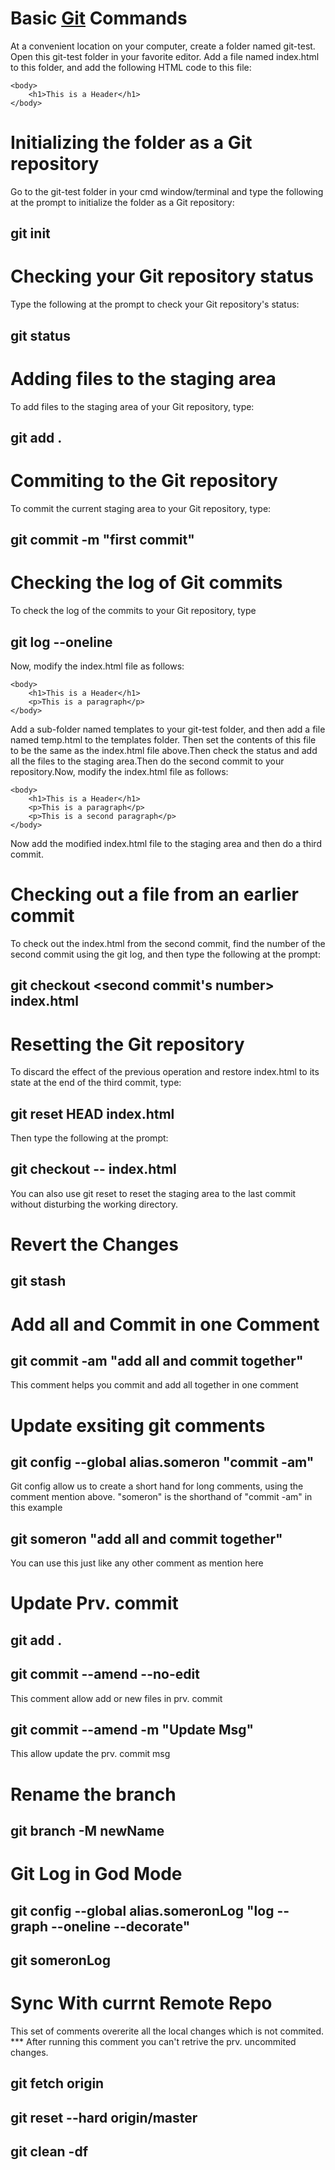 <!--
    Title: Git Help
    Author: somerongit (Someron Bakuli) 
-->
# Basic [Git](http://git-scm.com/book/en/v2) Commands
At a convenient location on your computer, create a folder named git-test.
Open this git-test folder in your favorite editor.
Add a file named index.html to this folder, and add the following HTML code to this file:

<!DOCTYPE html>
<html>
    <head></head>

    <body>
        <h1>This is a Header</h1>
    </body>
</html>

# Initializing the folder as a Git repository
Go to the git-test folder in your cmd window/terminal and type the following at the prompt to initialize the folder as a Git repository:
## git init

# Checking your Git repository status
Type the following at the prompt to check your Git repository's status:
 ## git status
 
# Adding files to the staging area
To add files to the staging area of your Git repository, type:
## git add .

# Commiting to the Git repository
To commit the current staging area to your Git repository, type:
## git commit -m "first commit"

# Checking the log of Git commits
To check the log of the commits to your Git repository, type
## git log --oneline
Now, modify the index.html file as follows:
<!DOCTYPE html>
<html>
    <head></head>

    <body>
        <h1>This is a Header</h1>
        <p>This is a paragraph</p>
    </body>
</html>
    Add a sub-folder named templates to your git-test folder, and then add a file named temp.html to the templates folder. Then set the contents of this file to be the same as the index.html file above.Then check the status and add all the files to the staging area.Then do the second commit to your repository.Now, modify the index.html file as follows:

<!DOCTYPE html>
<html>
    <head></head>

    <body>
        <h1>This is a Header</h1>
        <p>This is a paragraph</p>
        <p>This is a second paragraph</p>
    </body>
</html>

Now add the modified index.html file to the staging area and then do a third commit.

# Checking out a file from an earlier commit
To check out the index.html from the second commit, find the number of the second commit using the git log, and then type the following at the prompt:
## git checkout <second commit's number> index.html

# Resetting the Git repository
To discard the effect of the previous operation and restore index.html to its state at the end of the third commit, type:
## git reset HEAD index.html
Then type the following at the prompt:

## git checkout -- index.html
You can also use git reset to reset the staging area to the last commit without disturbing the working directory.
# Revert the Changes
## git stash

# Add all and Commit in one Comment
## git commit -am "add all and commit together"
This comment helps you commit and add all together in one comment

# Update exsiting git comments
## git config --global alias.someron "commit -am"
Git config allow us to create a short hand for long comments, using the comment mention above. "someron" is the shorthand of "commit -am" in this example 
## git someron "add all and commit together" 
You can use this just like any other comment as mention here

# Update Prv. commit 
## git add .
## git commit --amend --no-edit
This comment allow add or new files in prv. commit
## git commit --amend -m "Update Msg"
This allow update the prv. commit msg

# Rename the branch 
## git branch -M newName

# Git Log in God Mode
## git config --global alias.someronLog "log --graph --oneline --decorate"
## git someronLog
 
# Sync With currnt Remote Repo
This set of comments overerite all the local changes which is not commited.
*** After running this comment you can't retrive the prv. uncommited changes. 
## git fetch origin
## git reset --hard origin/master
## git clean -df

<!--
    Title: Git Help
    Author: somerongit (Someron Bakuli) 
-->
